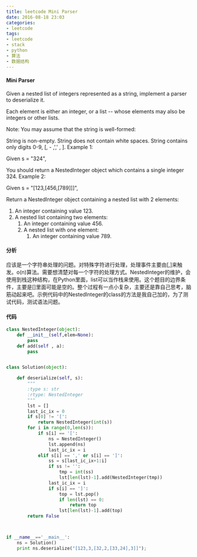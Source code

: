 ```yaml
---
title: leetcode Mini Parser
date: 2016-08-18 23:03
categories:
- leetcode
tags:
- leetcode
- stack
- python
- 算法
- 数据结构
---
```


#### Mini Parser

Given a nested list of integers represented as a string, implement a parser to deserialize it.

Each element is either an integer, or a list -- whose elements may also be integers or other lists.

Note: You may assume that the string is well-formed:

String is non-empty.
String does not contain white spaces.
String contains only digits 0-9, [, - ,',' , ].
Example 1:

Given s = "324",

You should return a NestedInteger object which contains a single integer 324.
Example 2:

Given s = "[123,[456,[789]]]",

Return a NestedInteger object containing a nested list with 2 elements:

1. An integer containing value 123.
2. A nested list containing two elements:
    1.  An integer containing value 456.
    2. A nested list with one element:
        1. An integer containing value 789.

#### 分析

应该是一个字符串处理的问题。对特殊字符进行处理，处理事件主要由[,]来触发。o(n)算法。需要想清楚对每一个字符的处理方式。NestedInteger的维护，会使用到栈这种结构，在Python里面，list可以当作栈来使用。这个题目的边界条件，主要是[]里面可能是空的。整个过程有一点小复杂，主要还是靠自己思考，脑筋动起来吧。示例代码中的NestedInteger的class的方法是我自己加的，为了测试代码，测试语法问题。

#### 代码

```python
class NestedInteger(object):
    def __init__(self,elem=None):
        pass
    def add(self , a):
        pass


class Solution(object):

    def deserialize(self, s):
        """
        :type s: str
        :rtype: NestedInteger
        """
        lst = []
        last_ic_ix = 0
        if s[0] != '[':
            return NestedInteger(int(s))
        for i in range(0,len(s)):
            if s[i] == '[':
                ns = NestedInteger()
                lst.append(ns)
                last_ic_ix = i
            elif s[i] == ',' or s[i] == ']':
                ss = s[last_ic_ix+1:i]
                if ss != '':
                    tmp = int(ss)
                    lst[len(lst)-1].add(NestedInteger(tmp))
                last_ic_ix = i
                if s[i] == ']':
                    top = lst.pop()
                    if len(lst) == 0:
                        return top
                    lst[len(lst)-1].add(top)
        return False



if __name__=='__main__':
    ns = Solution()
    print ns.deserialize("[123,3,[32,2,[33,24],3]]");

```
